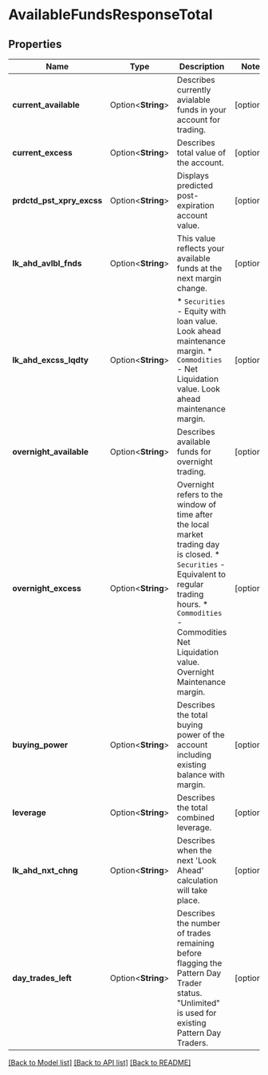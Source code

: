 # AvailableFundsResponseTotal

## Properties

Name | Type | Description | Notes
------------ | ------------- | ------------- | -------------
**current_available** | Option<**String**> | Describes currently avialable funds in your account for trading. | [optional]
**current_excess** | Option<**String**> | Describes total value of the account. | [optional]
**prdctd_pst_xpry_excss** | Option<**String**> | Displays predicted post-expiration account value. | [optional]
**lk_ahd_avlbl_fnds** | Option<**String**> | This value reflects your available funds at the next margin change. | [optional]
**lk_ahd_excss_lqdty** | Option<**String**> | * `Securities` - Equity with loan value. Look ahead maintenance margin.  * `Commodities` - Net Liquidation value. Look ahead maintenance margin.  | [optional]
**overnight_available** | Option<**String**> | Describes available funds for overnight trading. | [optional]
**overnight_excess** | Option<**String**> | Overnight refers to the window of time after the local market trading day is closed.    * `Securities` - Equivalent to regular trading hours.     * `Commodities` - Commodities Net Liquidation value. Overnight Maintenance margin.  | [optional]
**buying_power** | Option<**String**> | Describes the total buying power of the account including existing balance with margin. | [optional]
**leverage** | Option<**String**> | Describes the total combined leverage. | [optional]
**lk_ahd_nxt_chng** | Option<**String**> | Describes when the next 'Look Ahead' calculation will take place. | [optional]
**day_trades_left** | Option<**String**> | Describes the number of trades remaining before flagging the Pattern Day Trader status. \"Unlimited\" is used for existing Pattern Day Traders. | [optional]

[[Back to Model list]](../README.md#documentation-for-models) [[Back to API list]](../README.md#documentation-for-api-endpoints) [[Back to README]](../README.md)


